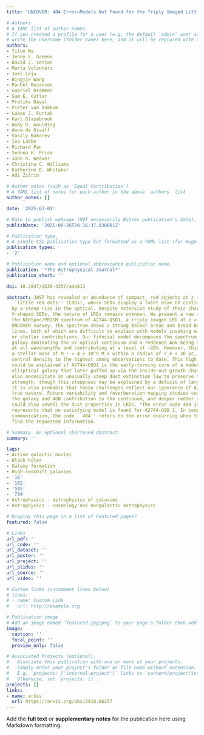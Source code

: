 ```yaml
---
title: 'UNCOVER: 404 Error—Models Not Found for the Triply Imaged Little Red Dot A2744-QSO1'

# Authors
# A YAML list of author names
# If you created a profile for a user (e.g. the default `admin` user at `content/authors/admin/`), 
# write the username (folder name) here, and it will be replaced with their full name and linked to their profile.
authors:
- Yilun Ma
- Jenny E. Greene
- David J. Setton
- Marta Volonteri
- Joel Leja
- Bingjie Wang
- Rachel Bezanson
- Gabriel Brammer
- Sam E. Cutler
- Pratika Dayal
- Pieter van Dokkum
- Lukas J. Furtak
- Karl Glazebrook
- Andy D. Goulding
- Anna de Graaff
- Vasily Kokorev
- Ivo Labbe
- Richard Pan
- Sedona H. Price
- John R. Weaver
- Christina C. Williams
- Katherine E. Whitaker
- Adi Zitrin

# Author notes (such as 'Equal Contribution')
# A YAML list of notes for each author in the above `authors` list
author_notes: []

date: '2025-03-01'

# Date to publish webpage (NOT necessarily Bibtex publication's date).
publishDate: '2025-08-26T20:16:37.930001Z'

# Publication type.
# A single CSL publication type but formatted as a YAML list (for Hugo requirements).
publication_types:
- '2'

# Publication name and optional abbreviated publication name.
publication: '*The Astrophysical Journal*'
publication_short: ''

doi: 10.3847/1538-4357/ada613

abstract: JWST has revealed an abundance of compact, red objects at z ≈ 5–8 dubbed
  ``little red dots'' (LRDs), whose SEDs display a faint blue UV continuum followed
  by a steep rise in the optical. Despite extensive study of their characteristic
  V-shaped SEDs, the nature of LRDs remains unknown. We present a new analysis of
  the NIRSpec/PRISM spectrum of A2744-QSO1, a triply imaged LRD at z = 7.04 from the
  UNCOVER survey. The spectrum shows a strong Balmer break and broad Balmer emission
  lines, both of which are difficult to explain with models invoking exclusively AGN
  or stellar contributions. Our fiducial model decomposes the spectrum into a post-starburst
  galaxy dominating the UV-optical continuum and a reddened AGN being subdominant
  at all wavelengths and contributing at a level of ∼20%. However, this model infers
  a stellar mass of M_⋆ ≈ 4 × 10^9 M_⊙ within a radius of r_e < 30 pc, driving its
  central density to the highest among observations to date. This high central density
  could be explained if A2744-QSO1 is the early-forming core of a modern-day massive
  elliptical galaxy that later puffed up via the inside-out growth channel. The models
  also necessitate an unusually steep dust extinction law to preserve the strong break
  strength, though this steepness may be explained by a deficit of large dust grains.
  It is also probable that these challenges reflect our ignorance of A2744-QSO1's
  true nature. Future variability and reverberation mapping studies could help disentangle
  the galaxy and AGN contribution to the continuum, and deeper redder observations
  could also unveil the dust properties in LRDs. *The error code 404 in the title
  represents that no satisfying model is found for A2744-QSO 1. In computer network
  communication, the code ``404'' refers to the error occurring when the server cannot
  find the requested information.

# Summary. An optional shortened abstract.
summary: ''

tags:
- Active galactic nuclei
- Black holes
- Galaxy formation
- High-redshift galaxies
- '16'
- '162'
- '595'
- '734'
- Astrophysics - astrophysics of galaxies
- Astrophysics - cosmology and nongalactic astrophysics

# Display this page in a list of Featured pages?
featured: false

# Links
url_pdf: ''
url_code: ''
url_dataset: ''
url_poster: ''
url_project: ''
url_slides: ''
url_source: ''
url_video: ''

# Custom links (uncomment lines below)
# links:
# - name: Custom Link
#   url: http://example.org

# Publication image
# Add an image named `featured.jpg/png` to your page's folder then add a caption below.
image:
  caption: ''
  focal_point: ''
  preview_only: false

# Associated Projects (optional).
#   Associate this publication with one or more of your projects.
#   Simply enter your project's folder or file name without extension.
#   E.g. `projects: ['internal-project']` links to `content/project/internal-project/index.md`.
#   Otherwise, set `projects: []`.
projects: []
links:
- name: arXiv
  url: https://arxiv.org/abs/2410.06257
---
```


Add the **full text** or **supplementary notes** for the publication here using Markdown formatting.
